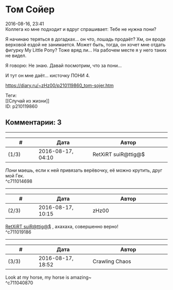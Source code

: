 Том Сойер
=========

  
2016-08-16, 23:41  
 Коллега ко мне подходит и вдруг спрашивает: Тебе не нужна пони?   
   
 Я начинаю теряться в догадках... он что, лошадь продаёт? Хм, он вроде верховой ездой не занимается. Может быть, тогда, он хочет мне отдать фигурку My Little Pony? Тоже вряд ли... На рабочем месте я у него таких не видел.   
   
 Я говорю: Не знаю. Давай посмотрим, что за пони...   
   
 И тут он мне даёт... кисточку ПОНИ 4.   
  
<https://diary.ru/~zHz00/p210119860_tom-sojer.htm>  
  
Теги:  
[[Случай из жизни]]  
ID: p210119860  


Комментарии: 3
--------------

  


---



|         #         |              Дата              |                     Автор                     |           ID           |
| --- | --- | --- | --- |
| (1/3) | 2016-08-17, 04:10 | RetXiRT suiR@ttig@$ | c711014698 |

  
   *Пони*  маешь, если к ней привязать верёвочку, её можно крутить, друг мой Гек.    
 ^c711014698

---



|         #         |              Дата              |                     Автор                     |           ID           |
| --- | --- | --- | --- |
| (2/3) | 2016-08-17, 10:15 | zHz00 | c711019186 |

  
  [RetXiRT suiR@ttig@$](http://Hellspawn.diary.ru "Горчичник")  , ахахаха, совершенно верно!   
 ^c711019186

---



|         #         |              Дата              |                     Автор                     |           ID           |
| --- | --- | --- | --- |
| (3/3) | 2016-08-17, 18:52 | Crawling Chaos | c711040870 |

  
 Look at my horse, my horse is amazing~   
 ^c711040870